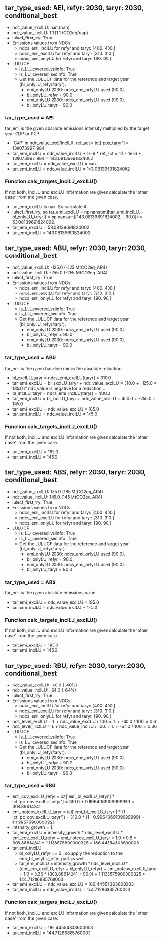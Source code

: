 

## tar_type_used: AEI, refyr: 2030, taryr: 2030, conditional_best
- ndc_value_exclLU: nan (nan)
- ndc_value_inclLU: 1.1 (1.1 tCO2eq/cap)
- lulucf_first_try: True
- Emissions values from NDCs:
  - ndcs_emi_inclLU for refyr and taryr: [400. 400.]
  - ndcs_emi_exclLU for refyr and taryr: [310. 310.]
  - ndcs_emi_onlyLU for refyr and taryr: [90. 90.]
- LULUCF
  - is_LU_covered_valinfo: True
  - is_LU_covered_secinfo: True
  - Get the LULUCF data for the reference and target year (bl_onlyLU_refyr/taryr).
    - emi_onlyLU 2030: ndcs_emi_onlyLU used (90.0).
    - bl_onlyLU_refyr = 90.0
    - emi_onlyLU 2030: ndcs_emi_onlyLU used (90.0).
    - bl_onlyLU_taryr = 90.0
### tar_type_used = AEI
tar_emi is the given absolute emissions intensity multiplied by the target year GDP or POP.
- 'CAP' in ndc_value_excl/inclLU: ref_act = ict['pop_taryr'] = 130073997.1984
- tar_emi_inclLU = ndc_value_inclLU * 1e-6 * ref_act = 1.1 * 1e-6 * 130073997.1984 = 143.08139691824002
- tar_emi_exclLU = ndc_value_exclLU = nan
- tar_emi_inclLU = ndc_value_inclLU = 143.08139691824002
### Function calc_targets_inclLU_exclLU()
If not both, inclLU and exclLU information are given calculate the 'other case' from the given case.
- tar_emi_exclLU is nan. So calculate it.
- lulucf_first_try, so tar_emi_exclLU = np.nansum([tar_emi_inclLU, -bl_onlyLU_taryr]) = np.nansum([143.08139691824002, - 90.0]) = 53.08139691824002.
- tar_emi_exclLU = 53.08139691824002
- tar_emi_inclLU = 143.08139691824002

## tar_type_used: ABU, refyr: 2030, taryr: 2030, conditional_best
- ndc_value_exclLU: -125.0 (-125 MtCO2eq_AR4)
- ndc_value_inclLU: -255.0 (-255 MtCO2eq_AR4)
- lulucf_first_try: True
- Emissions values from NDCs:
  - ndcs_emi_inclLU for refyr and taryr: [400. 400.]
  - ndcs_emi_exclLU for refyr and taryr: [310. 310.]
  - ndcs_emi_onlyLU for refyr and taryr: [90. 90.]
- LULUCF
  - is_LU_covered_valinfo: True
  - is_LU_covered_secinfo: True
  - Get the LULUCF data for the reference and target year (bl_onlyLU_refyr/taryr).
    - emi_onlyLU 2030: ndcs_emi_onlyLU used (90.0).
    - bl_onlyLU_refyr = 90.0
    - emi_onlyLU 2030: ndcs_emi_onlyLU used (90.0).
    - bl_onlyLU_taryr = 90.0
### tar_type_used = ABU
tar_emi is the given baseline minus the absolute reduction.
- bl_exclLU_taryr = ndcs_emi_exclLU[taryr] = 310.0
- tar_emi_exclLU = bl_exclLU_taryr + ndc_value_exclLU = 310.0 + -125.0 = 185.0 # ndc_value is negative for a reduction ...
- bl_inclLU_taryr = ndcs_emi_inclLU[taryr] = 400.0
- tar_emi_inclLU = bl_inclLU_taryr + ndc_value_inclLU = 400.0 + -255.0 = 145.0
- tar_emi_exclLU = ndc_value_exclLU = 185.0
- tar_emi_inclLU = ndc_value_inclLU = 145.0
### Function calc_targets_inclLU_exclLU()
If not both, inclLU and exclLU information are given calculate the 'other case' from the given case.
- tar_emi_exclLU = 185.0
- tar_emi_inclLU = 145.0

## tar_type_used: ABS, refyr: 2030, taryr: 2030, conditional_best
- ndc_value_exclLU: 185.0 (185 MtCO2eq_AR4)
- ndc_value_inclLU: 145.0 (145 MtCO2eq_AR4)
- lulucf_first_try: True
- Emissions values from NDCs:
  - ndcs_emi_inclLU for refyr and taryr: [400. 400.]
  - ndcs_emi_exclLU for refyr and taryr: [310. 310.]
  - ndcs_emi_onlyLU for refyr and taryr: [90. 90.]
- LULUCF
  - is_LU_covered_valinfo: True
  - is_LU_covered_secinfo: True
  - Get the LULUCF data for the reference and target year (bl_onlyLU_refyr/taryr).
    - emi_onlyLU 2030: ndcs_emi_onlyLU used (90.0).
    - bl_onlyLU_refyr = 90.0
    - emi_onlyLU 2030: ndcs_emi_onlyLU used (90.0).
    - bl_onlyLU_taryr = 90.0
### tar_type_used = ABS
tar_emi is the given absolute emissions value.
- tar_emi_exclLU = ndc_value_exclLU = 185.0
- tar_emi_inclLU = ndc_value_inclLU = 145.0
### Function calc_targets_inclLU_exclLU()
If not both, inclLU and exclLU information are given calculate the 'other case' from the given case.
- tar_emi_exclLU = 185.0
- tar_emi_inclLU = 145.0

## tar_type_used: RBU, refyr: 2030, taryr: 2030, conditional_best
- ndc_value_exclLU: -40.0 (-40%)
- ndc_value_inclLU: -64.0 (-64%)
- lulucf_first_try: True
- Emissions values from NDCs:
  - ndcs_emi_inclLU for refyr and taryr: [400. 400.]
  - ndcs_emi_exclLU for refyr and taryr: [310. 310.]
  - ndcs_emi_onlyLU for refyr and taryr: [90. 90.]
- ndc_level_exclLU = 1. + ndc_value_exclLU / 100. = 1. + -40.0 / 100. = 0.6
- ndc_level_inclLU = 1. + ndc_value_inclLU / 100. = 1. + -64.0 / 100. = 0.36
- LULUCF
  - is_LU_covered_valinfo: True
  - is_LU_covered_secinfo: True
  - Get the LULUCF data for the reference and target year (bl_onlyLU_refyr/taryr).
    - emi_onlyLU 2030: ndcs_emi_onlyLU used (90.0).
    - bl_onlyLU_refyr = 90.0
    - emi_onlyLU 2030: ndcs_emi_onlyLU used (90.0).
    - bl_onlyLU_taryr = 90.0
### tar_type_used = RBU
- emi_cov_exclLU_refyr = ict['emi_bl_exclLU_refyr'] * ict['pc_cov_exclLU_refyr'] = 310.0 * 0.9964069109999999 = 308.88614241
- emi_notcov_exclLU_taryr = ict['emi_bl_exclLU_taryr'] * (1 - ict['pc_cov_exclLU_taryr']) = 310.0 * (1 - 0.9964069109999999) = 1.1138575900000325
- intensity_growth = 1.
- tar_emi_exclLU = intensity_growth * ndc_level_exclLU * emi_cov_exclLU_refyr + emi_notcov_exclLU_taryr = 1.0 * 0.6 * 308.88614241 + 1.1138575900000325 = 186.44554303600003
- tar_emi_inclLU
  - bl_onlyLU_refyr >= 0., so apply the reduction to the emi_bl_onlyLU_refyr part as well.
  - tar_emi_inclLU = intensity_growth * ndc_level_inclLU * (emi_cov_exclLU_refyr + bl_onlyLU_refyr) + emi_notcov_exclLU_taryr = 1.0 * 0.36 * (308.88614241 + 90.0) + 1.1138575900000325 = 144.71286885760003
- tar_emi_exclLU = ndc_value_exclLU = 186.44554303600003
- tar_emi_inclLU = ndc_value_inclLU = 144.71286885760003
### Function calc_targets_inclLU_exclLU()
If not both, inclLU and exclLU information are given calculate the 'other case' from the given case.
- tar_emi_exclLU = 186.44554303600003
- tar_emi_inclLU = 144.71286885760003